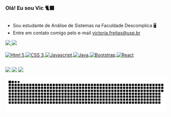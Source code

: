 ### Olá! Eu sou Vic 🐈‍⬛
##

- Sou estudante de Análise de Sistemas na Faculdade Descomplica 🖥️ 
- Entre em contato comigo pelo e-mail victoria.freitax@usp.br

<div> 
  
  <a href= "https://github.com/AvgvstaDev/">
  <img width= "44%" src= "https://github-readme-stats.vercel.app/api?username=vicfreitax&theme=neon&show_icons=true">
  <img width= "40%" src= "https://github-readme-stats.vercel.app/api/top-langs/?username=vicfreitax&layout=compact&theme=neon">
    
</div>

<div style= "display: inline_block"> <br>
  
  <img align="center" alt="Html 5" height="30" width="40" src="https://cdn.jsdelivr.net/gh/devicons/devicon@latest/icons/html5/html5-plain.svg">
  <img align="center" alt="CSS 3" height="30" width="40" src="https://cdn.jsdelivr.net/gh/devicons/devicon@latest/icons/css3/css3-plain.svg">
  <img align="center" alt="Javascript" height="30" width="40" src="https://cdn.jsdelivr.net/gh/devicons/devicon@latest/icons/javascript/javascript-plain.svg">
  <img align="center" alt="Java" height="30" width="40" src="https://cdn.jsdelivr.net/gh/devicons/devicon@latest/icons/java/java-plain.svg">
  <img align="center" alt="Bootstrap" height="30" width="40" src="https://cdn.jsdelivr.net/gh/devicons/devicon@latest/icons/bootstrap/bootstrap-original.svg">
  <img align="center" alt="React" height="30" width="40" src="https://cdn.jsdelivr.net/gh/devicons/devicon@latest/icons/react/react-original.svg"> 

</div>

##

<div>
  
  <a href = "mailto:victoria.freitax@usp.br" target="_blank"><img src="https://img.shields.io/badge/-Gmail-%23333?style=for-the-badge&logo=gmail&logoColor=white" target="_blank"></a>
 <a href="https://www.linkedin.com/in/victoriafreitax/" target="_blank"><img src="https://img.shields.io/badge/-LinkedIn-%230077B5?style=for-the-badge&logo=linkedin&logoColor=white" target="_blank"></a>
 <a href = "https://www.instagram.com/vic_freitax/" target="_blank"><img src="https://img.shields.io/badge/Instagram-E4405F?style=for-the-badge&logo=instagram&logoColor=white" target="_blank"></a>
  
</div>


<picture align="center">
  <source media="(prefers-color-scheme: dark)" srcset="https://raw.githubusercontent.com/vicfreitax/vicfreitax/output/github-contribution-grid-snake-dark.svg">
  <source media="(prefers-color-scheme: light)" srcset="https://raw.githubusercontent.com/vicfreitax/vicfreitax/output/github-contribution-grid-snake-dark.svg">
  <img align="center" alt="github contribution grid snake animation" src="https://raw.githubusercontent.com/vicfreitax/vicfreitax/output/github-contribution-grid-snake.svg">
</picture>

<!--
**vicfreitax/vicfreitax** is a ✨ _special_ ✨ repository because its `README.md` (this file) appears on your GitHub profile.

Here are some ideas to get you started:

- 🔭 I’m currently working on ...
- 🌱 I’m currently learning ...
- 👯 I’m looking to collaborate on ...
- 🤔 I’m looking for help with ...
- 💬 Ask me about ...
- 📫 How to reach me: ...
- 😄 Pronouns: ...
- ⚡ Fun fact: ...
-->
